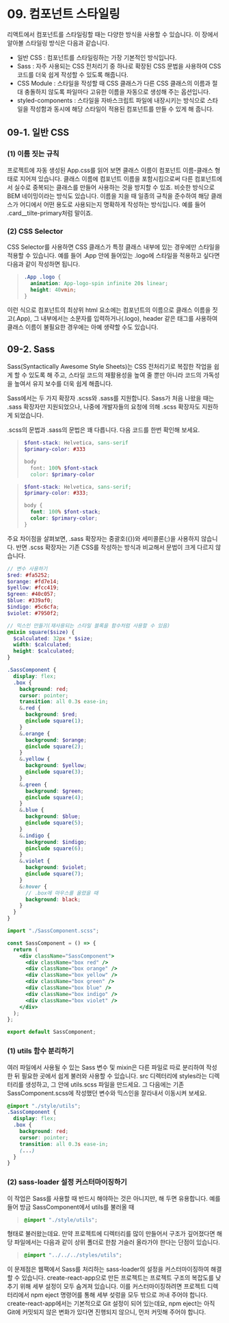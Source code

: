 # 09. 컴포넌트 스타일링

리액트에서 컴포넌트를 스타일링할 때는 다양한 방식을 사용할 수 있습니다. 이 장에서 알아볼 스타일링 방식은 다음과 같습니다.

- 일반 CSS : 컴포넌트를 스타일링하는 가장 기본적인 방식입니다.
- Sass : 자주 사용되는 CSS 전처리기 중 하나로 확장된 CSS 문법을 사용하여 CSS 코드를 더욱 쉽게 작성할 수 있도록 해줍니다.
- CSS Module : 스타일을 작성할 때 CSS 클래스가 다른 CSS 클래스의 이름과 절대 충돌하지 않도록 파일마다 고유한 이름을 자동으로 생성해 주는 옵션입니다.
- styled-components : 스타일을 자바스크립트 파일에 내장시키는 방식으로 스타일을 작성함과 동시에 해당 스타일이 적용된 컴포넌트를 만들 수 있게 해 줍니다.

## 09-1. 일반 CSS

### (1) 이름 짓는 규칙

프로젝트에 자동 생성된 App.css를 읽어 보면 클래스 이름이 컴포넌트 이름-클래스 형태로 지어져 있습니다. 클래스 이름에 컴포넌트 이름을 포함시킴으로써 다른 컴포넌트에서 실수로 중복되는 클래스를 만들어 사용하는 것을 방지할 수 있죠. 비슷한 방식으로 BEM 네이밍이라는 방식도 있습니다. 이름을 지을 때 일종의 규칙을 준수하여 해당 클래스가 어디에서 어떤 용도로 사용되는지 명확하게 작성하는 방식입니다. 예를 들어 .card\_\_tilte-primary처럼 말이죠.

### (2) CSS Selector

CSS Selector를 사용하면 CSS 클래스가 특정 클래스 내부에 있는 경우에만 스타일을 적용할 수 있습니다. 예를 들어 .App 안에 들어있는 .logo에 스타일을 적용하고 싶다면 다음과 같이 작성하면 됩니다.

> ```css
> .App .logo {
>   animation: App-logo-spin infinite 20s linear;
>   height: 40vmin;
> }
> ```

이런 식으로 컴포넌트의 최상위 html 요소에는 컴포넌트의 이름으로 클래스 이름을 짓고(.App), 그 내부에서는 소문자를 입력하거나(.logo), header 같은 태그를 사용하여 클래스 이름이 불필요한 경우에는 아예 생략할 수도 있습니다.

## 09-2. Sass

Sass(Syntactically Awesome Style Sheets)는 CSS 전처리기로 복잡한 작업을 쉽게 할 수 있도록 해 주고, 스타일 코드의 재활용성을 높여 줄 뿐만 아니라 코드의 가독성을 높여서 유지 보수를 더욱 쉽게 해줍니다.

Sass에서는 두 가지 확장자 .scss와 .sass를 지원합니다. Sass가 처음 나왔을 때는 .sass 확장자만 지원되었으나, 나중에 개발자들의 요청에 의해 .scss 확장자도 지원하게 되었습니다.

.scss의 문법과 .sass의 문법은 꽤 다릅니다. 다음 코드를 한번 확인해 보세요.

> ```scss title="sass"
> $font-stack: Helvetica, sans-serif
> $primary-color: #333
>
> body
>   font: 100% $font-stack
>   color: $primary-color
> ```

> ```scss title="scss"
> $font-stack: Helvetica, sans-serif;
> $primary-color: #333;
>
> body {
>   font: 100% $font-stack;
>   color: $primary-color;
> }
> ```

주요 차이점을 살펴보면, .sass 확장자는 중괄호({})와 세미콜론(;)을 사용하지 않습니다. 반면 .scss 확장자는 기존 CSS를 작성하는 방식과 비교해서 문법이 크게 다르지 않습니다.

```scss
// 변수 사용하기
$red: #fa5252;
$orange: #fd7e14;
$yellow: #fcc419;
$green: #40c057;
$blue: #339af0;
$indigo: #5c6cfa;
$violet: #7950f2;

// 믹스인 만들기(재사용되는 스타일 블록을 함수처럼 사용할 수 있음)
@mixin square($size) {
  $calculated: 32px * $size;
  width: $calculated;
  height: $calculated;
}

.SassComponent {
  display: flex;
  .box {
    background: red;
    cursor: pointer;
    transition: all 0.3s ease-in;
    &.red {
      background: $red;
      @include square(1);
    }
    &.orange {
      background: $orange;
      @include square(2);
    }
    &.yellow {
      background: $yellow;
      @include square(3);
    }
    &.green {
      background: $green;
      @include square(4);
    }
    &.blue {
      background: $blue;
      @include square(5);
    }
    &.indigo {
      background: $indigo;
      @include square(6);
    }
    &.violet {
      background: $violet;
      @include square(7);
    }
    &:hover {
      // .box에 마우스를 올렸을 때
      background: black;
    }
  }
}
```

```jsx
import "./SassComponent.scss";

const SassComponent = () => {
  return (
    <div className="SassComponent">
      <div className="box red" />
      <div className="box orange" />
      <div className="box yellow" />
      <div className="box green" />
      <div className="box blue" />
      <div className="box indigo" />
      <div className="box violet" />
    </div>
  );
};

export default SassComponent;
```

### (1) utils 함수 분리하기

여러 파일에서 사용될 수 있는 Sass 변수 및 mixin은 다른 파일로 따로 분리하여 작성한 뒤 필요한 곳에서 쉽게 불러와 사용할 수 있습니다.
src 디렉터리에 styles라는 디렉터리를 생성하고, 그 안에 utils.scss 파일을 만드세요. 그 다음에는 기존 SassComponent.scss에 작성했던 변수와 믹스인을 잘라내서 이동시켜 보세요.

```scss
@import "./style/utils";
.SassComponent {
  display: flex;
  .box {
    background: red;
    cursor: pointer;
    transition: all 0.3s ease-in;
    (...)
  }
}
```

### (2) sass-loader 설정 커스터마이징하기

이 작업은 Sass를 사용할 때 반드시 해야하는 것은 아니지만, 해 두면 유용합니다. 예를 들어 방금 SassComponent에서 utils를 불러올 때

> ```scss
> @import "./style/utils";
> ```

형태로 불러왔는데요. 만약 프로젝트에 디렉터리를 많이 만들어서 구조가 깊어졌다면 해당 파일에서는 다음과 같이 상위 폴더로 한참 거슬러 올라가야 한다는 단점이 있습니다.

> ```scss
> @import "../../../styles/utils";
> ```

이 문제점은 웹팩에서 Sass를 처리하는 sass-loader의 설정을 커스터마이징하여 해결할 수 있습니다. create-react-app으로 만든 프로젝트는 프로젝트 구조의 복잡도를 낮추기 위해 세부 설정이 모두 숨겨져 있습니다. 이를 커스터마이징하려면 프로젝트 디렉터리에서 npm eject 명령어를 통해 세부 섲렁을 모두 밖으로 꺼내 주어야 합니다.
create-react-app에서는 기본적으로 Git 설정이 되어 있는데요, npm eject는 아직 Git에 커밋되지 않은 변화가 있다면 진행되지 않으니, 먼저 커밋해 주어야 합니다.

